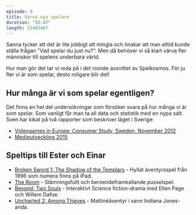 ```yaml
---
episode: 9
title: Värva nya spelare
duration: "32:47"
length: 31485487
---
```


Sanna tycker att det är lite jobbigt att mingla och önskar att man alltid kunde ställa frågan "Vad spelar du just nu?". Men då behöver vi så klart värva fler människor till spelens underbara värld.

Hur man gör det tar vi reda på i det nionde avsnittet av Spelkosmos. För ju fler vi är som spelar, desto roligare blir det!

## Hur många är vi som spelar egentligen?

Det finns en hel del undersökningar som försöker svara på hur många vi är som spelar. Som vanligt får man ta all data och statistik med en nypa salt. Sven har kikat på två rapporter som beskriver läget i Sverige:

* [Videogames in Europe: Consumer Study, Sweden, November 2012][5]
* [Medieutveckling 2015][6]

## Speltips till Ester och Einar

* [Broken Sword 1: The Shadow of the Templars][1] - Hyllat äventyrsspel från 1996 som numera finns på iPad.
* [The Room][2] - Stämningsfullt och beroendeframkallande pusselspel.
* [Beyond: Two Souls][3] - Interaktivt Science fiction-drama med Ellen Page och Willem Dafoe.
* [Uncharted 2: Among Thieves][4] - Mattinéäventyr i sann Indiana Jones-anda.

[1]: http://revolution.co.uk/games/the-shadow-of-the-templars
[2]: http://www.fireproofgames.com/games/the-room
[3]: http://www.quanticdream.com/en/#!/en/category/beyond-two-souls
[4]: https://en.wikipedia.org/wiki/Uncharted_2:_Among_Thieves
[5]: https://www.isfe.eu/sites/isfe.eu/files/attachments/sweden_-_isfe_consumer_study.pdf
[6]: http://www.radioochtv.se/documents/publikationer/1/medieutveckling-2015-webb.pdf
